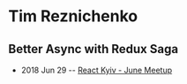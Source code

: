 # Tim Reznichenko

## Better Async with Redux Saga
- 2018 Jun 29 -- [React Kyiv - June Meetup](https://youtu.be/k2sAc1el8xk)    
